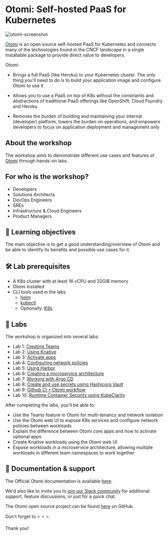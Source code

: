 # Otomi: Self-hosted PaaS for Kubernetes

<img src="./otomi-console.png" alt="otomi-screenshot"/>

[Otomi](https://otomi.io/) is an open source self-hosted PaaS for Kubernetes and connects many of the technologies found in the CNCF landscape in a single installable package to provide direct value to developers.

Otomi:

- Brings a full PaaS (like Heroku) to your Kubernetes cluster. The only thing you'll need to do is to build your application image and configure Otomi to use it

- Allows you to use a PaaS on top of K8s without the constraints and abstractions of traditional PaaS offerings like OpenShift, Cloud Foundry and Heroku

- Removes the burden of building and maintaining your internal (developer) platform, lowers the burden on operations, and empowers developers to focus on application deployment and management only

## About the workshop

The workshop aims to demonstrate different use cases and features of [Otomi](https://github.com/redkubes/otomi-core) through hands-on labs.

## For who is the workshop?

- Developers
- Solutions Architects
- DevOps Engineers
- SREs
- Infrastructure & Cloud Engineers
- Product Managers

## 🎊 Learning objectives

The main objective is to get a good understanding/overview of Otomi and be able to identify its benefits and possible use cases for it.

## 🛠 Lab prerequisites

- A K8s cluster with at least 16 vCPU and 32GiB memory
- Otomi installed
- CLI tools used in the labs
  - [helm](https://helm.sh/docs/intro/install/)
  - [kubectl](https://kubernetes.io/docs/tasks/tools/)
  - Optionally: [K9s](https://kubernetes.io/docs/tasks/tools/)

## 🚀 Labs

The workshop is organized into several labs:

- Lab 1: [Creating Teams](01-create-team/README.md)
- Lab 2: [Using Knative](02-knative/README.md)
- Lab 3: [Activate apps](03-activate-apps/README.md)
- Lab 4: [Configuring network policies](04-netpols/README.md)
- Lab 5: [Using Harbor](05-harbor/README.md)
- Lab 6: [Creating a microservice architecture](06-microservice-architecture/README.md)
- Lab 7: [Working with Argo CD](07-argocd/README.md)
- Lab 8: [Create and use secrets using Hashicorp Vault](08-secrets/README.md)
- Lab 9: [Github CI + Otomi workflow](09-github-ci-workflow/README.md)
- Lab 10: [Runtime Container Security using KubeClarity](10-runtime-container-security/README.md)

After completing the labs, you'll be able to:

- Use the Teams feature in Otomi for multi-tenancy and network isolation
- Use the Otomi web UI to expose K8s services and configure network policies between workloads
- Explain the difference between Otomi core apps and how to activate optional apps
- Create Knative workloads using the Otomi web UI
- Expose workloads in a microservice architecture, allowing multiple workloads in different team namespaces to work together

## 📖 Documentation & support

The Official Otomi documentation is available [here](https://otomi.io).

We'd also like to invite you to [join our Slack community](https://join.slack.com/t/otomi/shared_invite/zt-1axa4vima-E~LHN36nbLR~ay5r5pGq9A) for additional support, feature discussions, or just for a quick chat.

The Otomi open source project can be found [here](https://github.com/redkubes/otomi-core) on GitHub.

Don't forget to ⭐️ ⭐️ ⭐️.

Thank you!
